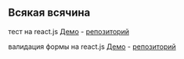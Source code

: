 ## Всякая всячина
тест на react.js [Демо](https://vitaliikarlov.github.io/Test/) - [репозиторий](https://github.com/VitaliiKarlov/test-on-reactjs)

валидация формы на react.js [Демо](https://vitaliikarlov.github.io/test-validation/) - [репозиторий](https://github.com/VitaliiKarlov/form-validation)
